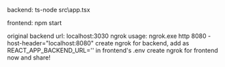 backend:
ts-node src\app.tsx

frontend:
npm start

original backend url: localhost:3030
ngrok usage: ngrok.exe http 8080 -host-header="localhost:8080"
create ngrok for backend, add as REACT_APP_BACKEND_URL='<NGROK URL>' in frontend's .env
create ngrok for frontend now and share!